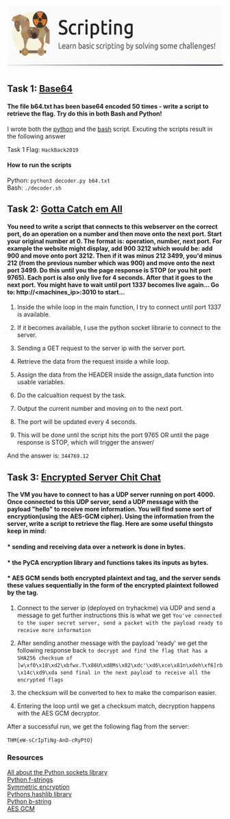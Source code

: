 <p align="center">
    <img src="https://github.com/iljaSL/tryHackMe-rooms/blob/main/Scripting/images/room_picture.png" alt="Logo" width="600" height="150">
</p>

## Task 1: [Base64](https://github.com/iljaSL/tryHackMe-rooms/tree/main/Scripting/Base64)

#### The file b64.txt has been base64 encoded 50 times - write a script to retrieve the flag. Try do this in both Bash and Python!

I wrote both the [python](https://github.com/iljaSL/tryHackMe-rooms/blob/main/Scripting/Base64/decoder.py) and the [bash](https://github.com/iljaSL/tryHackMe-rooms/blob/main/Scripting/Base64/decoder.sh) script. Excuting the scripts result in the following answer <br>

Task 1 Flag: `HackBack2019`

#### How to run the scripts
Python: `python3 decoder.py b64.txt`<br>
Bash: `./decoder.sh`

## Task 2: [Gotta Catch em All](https://github.com/iljaSL/tryHackMe-rooms/tree/main/Scripting/GottaCatchEmAll)

#### You need to write a script that connects to this webserver on the correct port, do an operation on a number and then move onto the next port. Start your original number at 0. The format is: operation, number, next port. For example the website might display, add 900 3212 which would be: add 900 and move onto port 3212. Then if it was minus 212 3499, you'd minus 212 (from the previous number which was 900) and move onto the next port 3499. Do this until you the page response is STOP (or you hit port 9765). Each port is also only live for 4 seconds. After that it goes to the next port. You might have to wait until port 1337 becomes live again... Go to: http://<machines_ip>:3010 to start...

1. Inside the while loop in the main function, I try to connect until port 1337 is available.

2. If it becomes available, I use the python socket librarie to connect to the server.

3. Sending a GET request to the server ip with the server port.

4. Retrieve the data from the request inside a while loop.

5. Assign the data from the HEADER inside the assign_data function into usable variables.

6. Do the calcualtion request by the task.

7. Output the current number and moving on to the next port.

8. The port will be updated every 4 seconds.

9. This will be done until the script hits the port 9765 OR until the page response is STOP, which will trigger the answer/

And the answer is: `344769.12`


## Task 3: [Encrypted Server Chit Chat](https://github.com/iljaSL/tryHackMe-rooms/blob/main/Scripting/encrypted_server_chit_chat/decrypt_chat.py)

#### The VM you have to connect to has a UDP server running on port 4000. Once connected to this UDP server, send a UDP message with the payload "hello" to receive more information. You will find some sort of encryption(using the AES-GCM cipher). Using the information from the server, write a script to retrieve the flag. Here are some useful thingsto keep in mind:

#### * sending and receiving data over a network is done in bytes.
#### * the PyCA encryption library and functions takes its inputs as bytes.
#### * AES GCM sends both encrypted plaintext and tag, and the server sends these values sequentially in the form of the encrypted plaintext followed by the tag.

1. Connect to the server ip (deployed on tryhackme) via UDP and send a message to get further instructions
this is what we get `You've connected to the super secret server, send a packet with the payload ready to receive more information`

2. After sending another message with the payload 'ready' we get the following response back
`to decrypt and find the flag that has a SHA256 checksum of ]w\xf0\x18\xd2\xbfwx.T\x86U\xd8Ms\x82\xdc'\xd6\xce\x81n\xdeh\xf6]rb\x14c\xd9\xda send final in the next payload to receive all the encrypted flags`

3. the checksum will be converted to hex to make the comparison easier.

4. Entering the loop until we get a checksum match, decryption happens with the AES GCM decryptor.

After a successful run, we get the following flag from the server:

`THM{eW-sCrIpTiNg-AnD-cRyPtO}`

### Resources

[All about the Python sockets library](https://realpython.com/python-sockets/) <br>
[Python f-strings](https://realpython.com/python-f-strings/)  <br>
[Symmetric encryption](https://cryptography.io/en/latest/hazmat/primitives/symmetric-encryption/)  <br>
[Pythons hashlib library](https://docs.python.org/3/library/hashlib.html)  <br>
[Python b-string](https://www.studytonight.com/post/significance-of-prefix-b-in-a-string-in-python)  <br>
[AES GCM](https://wizardforcel.gitbooks.io/practical-cryptography-for-developers-book/content/symmetric-key-ciphers/aes-encrypt-decrypt-examples.html)
